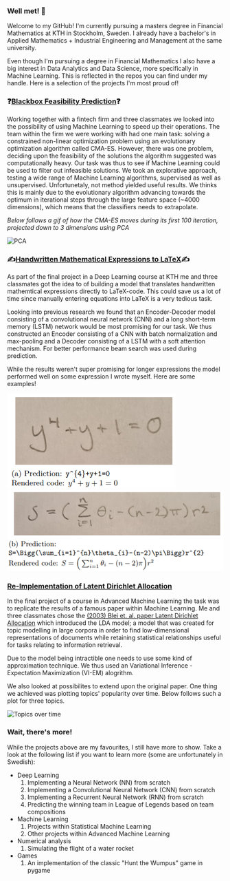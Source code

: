 ### Well met! 👋

Welcome to my GitHub! I'm currently pursuing a masters degree in Financial Mathematics at KTH in Stockholm, Sweden. I already have a bachelor's in Applied Mathematics + Industrial Engineering and Management at the same university. 

Even though I'm pursuing a degree in Financial Mathematics I also have a big interest in Data Analytics and Data Science, more specifically in Machine Learning. This is reflected in the repos you can find under my handle. Here is a selection of the projects I'm most proud of!

### ❓[Blackbox Feasibility Prediction](https://github.com/KodAgge/Feasibility-Prediction)❓

Working together with a fintech firm and three classmates we looked into the possibility of using Machine Learning to speed up their operations. The team within the firm we were working with had one main task: solving a constrained non-linear optimization problem using an evolutionary optimization algorithm called CMA-ES. However, there was one problem, deciding upon the feasibility of the solutions the algorithm suggested was computationally heavy. Our task was thus to see if Machine Learning could be used to filter out infeasible solutions. We took an explorative approach, testing a wide range of Machine Learning algorithms, supervised as well as unsupervised. Unfortunetaly, not method yielded useful results. We thinks this is mainly due to the evolutionary algorithm advancing towards the optimum in iterational steps through the large feature space (~4000 dimensions), which means that the classifiers needs to extrapolate.

_Below follows a gif of how the CMA-ES moves during its first 100 iteration, projected down to 3 dimensions using PCA_

![PCA](/images/PCA.gif)

### ✍️[Handwritten Mathematical Expressions to LaTeX](https://github.com/KodAgge/Img2Latex)✍️
As part of the final project in a Deep Learning course at KTH me and three classmates got the idea to of building a model that translates handwritten mathemtical expressions directly to LaTeX-code. This could save us a lot of time since manually entering equations into LaTeX is a very tedious task.

Looking into previous research we found that an Encoder-Decoder model consisting of a convolutional neural network (CNN) and a long short-term memory (LSTM) network would be most promising for our task. We thus constructed an Encoder consisting of a CNN with batch normalization and max-pooling and a Decoder consisting of a LSTM with a soft attention mechanism. For better performance beam search was used during prediction.

While the results weren't super promising for longer expressions the model performed well on some expression I wrote myself. Here are some examples!

![Result A](/images/result_a.PNG)
![Result B](/images/result_b.PNG)


### [Re-Implementation of Latent Dirichlet Allocation](https://github.com/Javigsv/LDA_AdML)

In the final project of a course in Advanced Machine Learning the task was to replicate the results of a famous paper within Machine Learning. Me and three classmates chose the 
[(2003) Blei et. al. paper Latent Dirichlet Allocation](https://github.com/Javigsv/LDA_AdML/blob/main/LDA%20paper.pdf) which introduced the LDA model; a model that was created for topic modelling in large corpora in order to find low-dimensional representations of documents while retaining statistical relationships useful for tasks relating to information retrieval.

Due to the model being intractible one needs to use some kind of approximation technique. We thus used an Variational Inference - Expectation Maximization (VI-EM) alogrithm.

We also looked at possibilites to extend upon the original paper. One thing we achieved was plotting topics' popularity over time. Below follows such a plot for three topics.

![Topics over time](/images/topicovertime.png)

### Wait, there's more!

While the projects above are my favourites, I still have more to show. Take a look at the following list if you want to learn more (some are unfortunately in Swedish):

* Deep Learning
  1. Implementing a Neural Network (NN) from scratch
  2. Implementing a Convolutional Neural Network (CNN) from scratch
  3. Implementing a Recurrent Neural Network (RNN) from scratch
  4. Predicting the winning team in League of Legends based on team compositions
* Machine Learning
  1. Projects within Statistical Machine Learning
  2. Other projects within Advanced Machine Learning
* Numerical analysis
  1. Simulating the flight of a water rocket
* Games
  1. An implementation of the classic "Hunt the Wumpus" game in pygame

<!--
**KodAgge/KodAgge** is a ✨ _special_ ✨ repository because its `README.md` (this file) appears on your GitHub profile.

Here are some ideas to get you started:

- 🔭 I’m currently working on ...
- 🌱 I’m currently learning ...
- 👯 I’m looking to collaborate on ...
- 🤔 I’m looking for help with ...
- 💬 Ask me about ...
- 📫 How to reach me: ...
- 😄 Pronouns: ...
- ⚡ Fun fact: ...
-->
